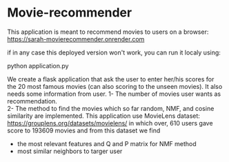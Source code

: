 # Movie-recommender
This application is meant to recommend movies to users on a browser:
https://sarah-movierecommender.onrender.com

if in any case this deployed version won't work, you can run it localy using:

python application.py


We create a flask application that ask the user to enter her/his scores for the 20 most famous movies (can also scoring to the unseen movies). It also needs some information from user. 
1- The number of movies user wants as recommendation.  
2- The method to find the movies which so far random, NMF, and cosine similarity are implemented. 
This application use MovieLens dataset:
https://grouplens.org/datasets/movielens/
in which over, 610 users gave score to 193609 movies and from this dataset we find 
- the most relevant features and Q and P matrix for NMF method
- most similar neighbors to targer user
